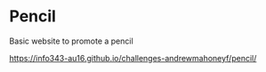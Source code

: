 # Pencil
Basic website to promote a pencil

https://info343-au16.github.io/challenges-andrewmahoneyf/pencil/
